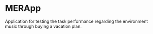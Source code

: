 # MERApp
Application for testing the task performance regarding the environment music through buying a vacation plan.
